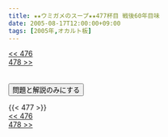 ```yaml
---
title: ★★ウミガメのスープ★★477杯目 戦後60年目味
date: 2005-08-17T12:00:00+09:00
tags: [2005年,オカルト板]
---
```

<div class="th_left"><a href="../476"><< 476</a></div>
<div class="th_right"><a href="../478">478 >></a></div>
<br><br>
<script src="../../js/cupsoup.js"></script>
<form>
<input type="button" value="問題と解説のみにする" onClick="toggleCupsoup()">
</form>
{{< 477 >}}
<div class="th_left"><a href="../476"><< 476</a></div>
<div class="th_right"><a href="../478">478 >></a></div>